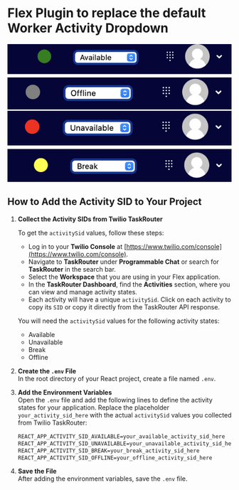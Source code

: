 # Flex Plugin to replace the default Worker Activity Dropdown

![](/screenshots/1.png)
![](/screenshots/2.png)
![](/screenshots/3.png)
![](/screenshots/4.png)

## How to Add the Activity SID to Your Project

1. **Collect the Activity SIDs from Twilio TaskRouter**

   To get the `activitySid` values, follow these steps:

   - Log in to your **Twilio Console** at [https://www.twilio.com/console](https://www.twilio.com/console).
   - Navigate to **TaskRouter** under **Programmable Chat** or search for **TaskRouter** in the search bar.
   - Select the **Workspace** that you are using in your Flex application.
   - In the **TaskRouter Dashboard**, find the **Activities** section, where you can view and manage activity states.
   - Each activity will have a unique `activitySid`. Click on each activity to copy its `SID` or copy it directly from the TaskRouter API response.
   
   You will need the `activitySid` values for the following activity states:
   - Available
   - Unavailable
   - Break
   - Offline

2. **Create the `.env` File**  
   In the root directory of your React project, create a file named `.env`.

3. **Add the Environment Variables**  
   Open the `.env` file and add the following lines to define the activity states for your application. Replace the placeholder `your_activity_sid_here` with 
   the actual `activitySid` values you collected from Twilio TaskRouter:

   ```env
   REACT_APP_ACTIVITY_SID_AVAILABLE=your_available_activity_sid_here
   REACT_APP_ACTIVITY_SID_UNAVAILABLE=your_unavailable_activity_sid_here
   REACT_APP_ACTIVITY_SID_BREAK=your_break_activity_sid_here
   REACT_APP_ACTIVITY_SID_OFFLINE=your_offline_activity_sid_here
   ```
   
4. **Save the File**  
   After adding the environment variables, save the `.env` file.
